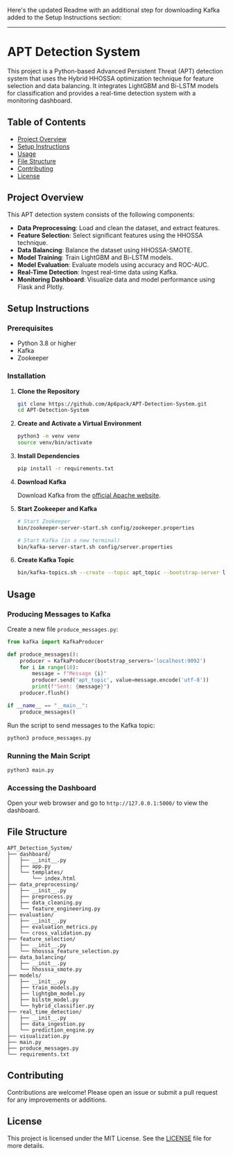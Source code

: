Here's the updated Readme with an additional step for downloading Kafka added to the Setup Instructions section:

---

# APT Detection System

This project is a Python-based Advanced Persistent Threat (APT) detection system that uses the Hybrid HHOSSA optimization technique for feature selection and data balancing. It integrates LightGBM and Bi-LSTM models for classification and provides a real-time detection system with a monitoring dashboard.

## Table of Contents

- [Project Overview](#project-overview)
- [Setup Instructions](#setup-instructions)
- [Usage](#usage)
- [File Structure](#file-structure)
- [Contributing](#contributing)
- [License](#license)

## Project Overview

This APT detection system consists of the following components:
- **Data Preprocessing**: Load and clean the dataset, and extract features.
- **Feature Selection**: Select significant features using the HHOSSA technique.
- **Data Balancing**: Balance the dataset using HHOSSA-SMOTE.
- **Model Training**: Train LightGBM and Bi-LSTM models.
- **Model Evaluation**: Evaluate models using accuracy and ROC-AUC.
- **Real-Time Detection**: Ingest real-time data using Kafka.
- **Monitoring Dashboard**: Visualize data and model performance using Flask and Plotly.

## Setup Instructions

### Prerequisites

- Python 3.8 or higher
- Kafka
- Zookeeper

### Installation

1. **Clone the Repository**

    ```sh
    git clone https://github.com/Ap6pack/APT-Detection-System.git
    cd APT-Detection-System
    ```

2. **Create and Activate a Virtual Environment**

    ```sh
    python3 -m venv venv
    source venv/bin/activate
    ```

3. **Install Dependencies**

    ```sh
    pip install -r requirements.txt
    ```

4. **Download Kafka**

    Download Kafka from the [official Apache website](https://www.apache.org/dyn/closer.cgi?path=/kafka/).

5. **Start Zookeeper and Kafka**

    ```sh
    # Start Zookeeper
    bin/zookeeper-server-start.sh config/zookeeper.properties

    # Start Kafka (in a new terminal)
    bin/kafka-server-start.sh config/server.properties
    ```

6. **Create Kafka Topic**

    ```sh
    bin/kafka-topics.sh --create --topic apt_topic --bootstrap-server localhost:9092 --partitions 1 --replication-factor 1
    ```

## Usage

### Producing Messages to Kafka

Create a new file `produce_messages.py`:

```python
from kafka import KafkaProducer

def produce_messages():
    producer = KafkaProducer(bootstrap_servers='localhost:9092')
    for i in range(10):
        message = f"Message {i}"
        producer.send('apt_topic', value=message.encode('utf-8'))
        print(f"Sent: {message}")
    producer.flush()

if __name__ == "__main__":
    produce_messages()
```

Run the script to send messages to the Kafka topic:

```sh
python3 produce_messages.py
```

### Running the Main Script

```sh
python3 main.py
```

### Accessing the Dashboard

Open your web browser and go to `http://127.0.0.1:5000/` to view the dashboard.

## File Structure

```
APT_Detection_System/
├── dashboard/
│   ├── __init__.py
│   ├── app.py
│   └── templates/
│       └── index.html
├── data_preprocessing/
│   ├── __init__.py
│   ├── preprocess.py
│   ├── data_cleaning.py
│   └── feature_engineering.py
├── evaluation/
│   ├── __init__.py
│   ├── evaluation_metrics.py
│   └── cross_validation.py
├── feature_selection/
│   ├── __init__.py
│   └── hhosssa_feature_selection.py
├── data_balancing/
│   ├── __init__.py
│   └── hhosssa_smote.py
├── models/
│   ├── __init__.py
│   ├── train_models.py
│   ├── lightgbm_model.py
│   ├── bilstm_model.py
│   └── hybrid_classifier.py
├── real_time_detection/
│   ├── __init__.py
│   ├── data_ingestion.py
│   └── prediction_engine.py
├── visualization.py
├── main.py
├── produce_messages.py
└── requirements.txt
```

## Contributing

Contributions are welcome! Please open an issue or submit a pull request for any improvements or additions.

## License

This project is licensed under the MIT License. See the [LICENSE](LICENSE) file for more details.